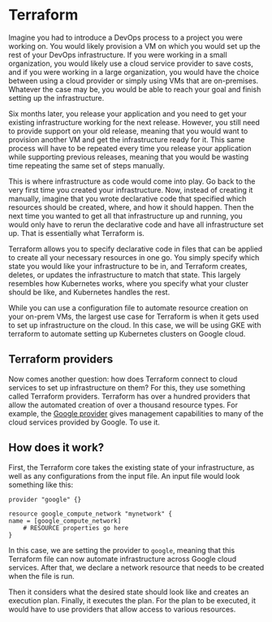 # Terraform

Imagine you had to introduce a DevOps process to a project you were working on. You would likely provision a VM on which you would set up the rest of your DevOps infrastructure. If you were working in a small organization, you would likely use a cloud service provider to save costs, and if you were working in a large organization, you would have the choice between using a cloud provider or simply using VMs that are on-premises. Whatever the case may be, you would be able to reach your goal and finish setting up the infrastructure.

Six months later, you release your application and you need to get your existing infrastructure working for the next release. However, you still need to provide support on your old release, meaning that you would want to provision another VM and get the infrastructure ready for it. This same process will have to be repeated every time you release your application while supporting previous releases, meaning that you would be wasting time repeating the same set of steps manually.

This is where infrastructure as code would come into play. Go back to the very first time you created your infrastructure. Now, instead of creating it manually, imagine that you wrote declarative code that specified which resources should be created, where, and how it should happen. Then the next time you wanted to get all that infrastructure up and running, you would only have to rerun the declarative code and have all infrastructure set up. That is essentially what Terraform is.

Terraform allows you to specify declarative code in files that can be applied to create all your necessary resources in one go. You simply specify which state you would like your infrastructure to be in, and Terraform creates, deletes, or updates the infrastructure to match that state. This largely resembles how Kubernetes works, where you specify what your cluster should be like, and Kubernetes handles the rest.

While you can use a configuration file to automate resource creation on your on-prem VMs, the largest use case for Terraform is when it gets used to set up infrastructure on the cloud. In this case, we will be using GKE with terraform to automate setting up Kubernetes clusters on Google cloud.

## Terraform providers

Now comes another question: how does Terraform connect to cloud services to set up infrastructure on them? For this, they use something called Terraform providers. Terraform has over a hundred providers that allow the automated creation of over a thousand resource types. For example, the [Google provider](https://registry.terraform.io/providers/hashicorp/google/4.47.0) gives management capabilities to many of the cloud services provided by Google. To use it.

## How does it work?

First, the Terraform core takes the existing state of your infrastructure, as well as any configurations from the input file. An input file would look something like this:

```
provider "google" {}

resource google_compute_network "mynetwork" {
name = [google_compute_network]
    # RESOURCE properties go here
}
```

In this case, we are setting the provider to `google`, meaning that this Terraform file can now automate infrastructure across Google cloud services. After that, we declare a network resource that needs to be created when the file is run.

Then it considers what the desired state should look like and creates an execution plan. Finally, it executes the plan. For the plan to be executed, it would have to use providers that allow access to various resources.   